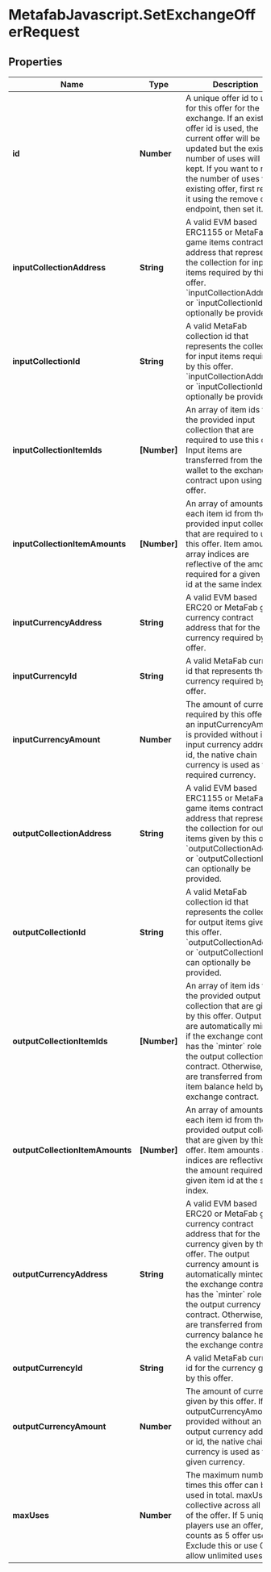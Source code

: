 # MetafabJavascript.SetExchangeOfferRequest

## Properties

Name | Type | Description | Notes
------------ | ------------- | ------------- | -------------
**id** | **Number** | A unique offer id to use for this offer for the exchange. If an existing offer id is used, the current offer will be updated but the existing number of uses will be kept. If you want to reset the number of uses for an existing offer, first remove it using the remove offer endpoint, then set it. | 
**inputCollectionAddress** | **String** | A valid EVM based ERC1155 or MetaFab game items contract address that represents the collection for input items required by this offer. &#x60;inputCollectionAddress&#x60; or &#x60;inputCollectionId&#x60; can optionally be provided. | [optional] 
**inputCollectionId** | **String** | A valid MetaFab collection id that represents the collection for input items required by this offer. &#x60;inputCollectionAddress&#x60; or &#x60;inputCollectionId&#x60; can optionally be provided. | [optional] 
**inputCollectionItemIds** | **[Number]** | An array of item ids from the provided input collection that are required to use this offer. Input items are transferred from the wallet to the exchange contract upon using an offer. | [optional] 
**inputCollectionItemAmounts** | **[Number]** | An array of amounts for each item id from the provided input collection that are required to use this offer. Item amounts array indices are reflective of the amount required for a given item id at the same index. | [optional] 
**inputCurrencyAddress** | **String** | A valid EVM based ERC20 or MetaFab game currency contract address that for the currency required by this offer. | [optional] 
**inputCurrencyId** | **String** | A valid MetaFab currency id that represents the currency required by this offer. | [optional] 
**inputCurrencyAmount** | **Number** | The amount of currency required by this offer. If an inputCurrencyAmount is provided without in input currency address or id, the native chain currency is used as the required currency. | [optional] 
**outputCollectionAddress** | **String** | A valid EVM based ERC1155 or MetaFab game items contract address that represents the collection for output items given by this offer. &#x60;outputCollectionAddress&#x60; or &#x60;outputCollectionId&#x60; can optionally be provided. | [optional] 
**outputCollectionId** | **String** | A valid MetaFab collection id that represents the collection for output items given by this offer. &#x60;outputCollectionAddress&#x60; or &#x60;outputCollectionId&#x60; can optionally be provided. | [optional] 
**outputCollectionItemIds** | **[Number]** | An array of item ids from the provided output collection that are given by this offer. Output items are automatically minted if the exchange contract has the &#x60;minter&#x60; role for the output collection contract. Otherwise, they are transferred from the item balance held by the exchange contract. | [optional] 
**outputCollectionItemAmounts** | **[Number]** | An array of amounts for each item id from the provided output collection that are given by this offer. Item amounts array indices are reflective of the amount required for a given item id at the same index. | [optional] 
**outputCurrencyAddress** | **String** | A valid EVM based ERC20 or MetaFab game currency contract address that for the currency given by this offer. The output currency amount is automatically minted if the exchange contract has the &#x60;minter&#x60; role for the output currency contract. Otherwise, they are transferred from the currency balance held by the exchange contract. | [optional] 
**outputCurrencyId** | **String** | A valid MetaFab currency id for the currency given by this offer. | [optional] 
**outputCurrencyAmount** | **Number** | The amount of currency given by this offer. If an outputCurrencyAmount is provided without an output currency address or id, the native chain currency is used as the given currency. | [optional] 
**maxUses** | **Number** | The maximum number of times this offer can be used in total. maxUses is collective across all uses of the offer. If 5 unique players use an offer, that counts as 5 offer uses. Exclude this or use 0 to allow unlimited uses. | [optional] 


